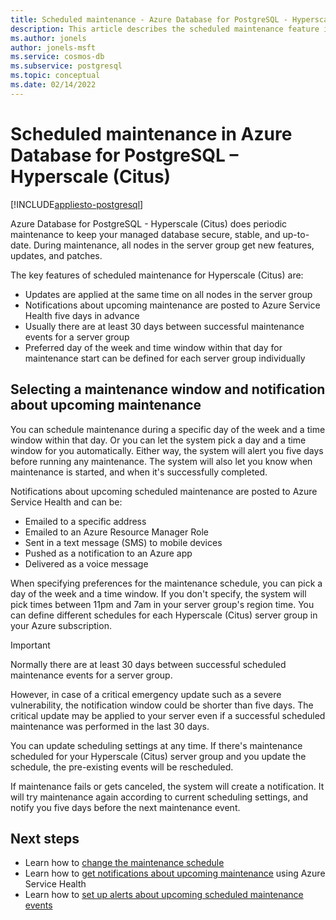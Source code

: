 ```yaml
---
title: Scheduled maintenance - Azure Database for PostgreSQL - Hyperscale (Citus)
description: This article describes the scheduled maintenance feature in Azure Database for PostgreSQL - Hyperscale (Citus).
ms.author: jonels
author: jonels-msft
ms.service: cosmos-db
ms.subservice: postgresql
ms.topic: conceptual
ms.date: 02/14/2022
---
```


# Scheduled maintenance in Azure Database for PostgreSQL – Hyperscale (Citus)

[!INCLUDE[appliesto-postgresql](../includes/appliesto-postgresql.md)]

Azure Database for PostgreSQL - Hyperscale (Citus) does periodic maintenance to
keep your managed database secure, stable, and up-to-date.  During maintenance,
all nodes in the server group get new features, updates, and patches.

The key features of scheduled maintenance for Hyperscale (Citus) are:

* Updates are applied at the same time on all nodes in the server group
* Notifications about upcoming maintenance are posted to Azure Service Health
  five days in advance
* Usually there are at least 30 days between successful maintenance events for
  a server group
* Preferred day of the week and time window within that day for maintenance
  start can be defined for each server group individually

## Selecting a maintenance window and notification about upcoming maintenance

You can schedule maintenance during a specific day of the week and a time
window within that day. Or you can let the system pick a day and a time window
for you automatically. Either way, the system will alert you five days before
running any maintenance. The system will also let you know when maintenance is
started, and when it's successfully completed.

Notifications about upcoming scheduled maintenance are posted to Azure Service
Health and can be:

* Emailed to a specific address
* Emailed to an Azure Resource Manager Role
* Sent in a text message (SMS) to mobile devices
* Pushed as a notification to an Azure app
* Delivered as a voice message

When specifying preferences for the maintenance schedule, you can pick a day of
the week and a time window. If you don't specify, the system will pick times
between 11pm and 7am in your server group's region time. You can define
different schedules for each Hyperscale (Citus) server group in your Azure
subscription.

> [!IMPORTANT]
> Normally there are at least 30 days between successful scheduled maintenance
> events for a server group.
>
> However, in case of a critical emergency update such as a severe
> vulnerability, the notification window could be shorter than five days. The
> critical update may be applied to your server even if a successful scheduled
> maintenance was performed in the last 30 days.

You can update scheduling settings at any time. If there's maintenance
scheduled for your Hyperscale (Citus) server group and you update the schedule,
the pre-existing events will be rescheduled.

If maintenance fails or gets canceled, the system will create a notification.
It will try maintenance again according to current scheduling settings, and
notify you five days before the next maintenance event.

## Next steps

* Learn how to [change the maintenance schedule](howto-maintenance.md)
* Learn how to [get notifications about upcoming maintenance](../../service-health/service-notifications.md) using Azure Service Health
* Learn how to [set up alerts about upcoming scheduled maintenance events](../../service-health/resource-health-alert-monitor-guide.md)
